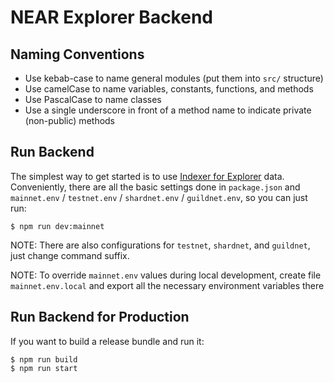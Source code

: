 # NEAR Explorer Backend

## Naming Conventions

-   Use kebab-case to name general modules (put them into `src/` structure)
-   Use camelCase to name variables, constants, functions, and methods
-   Use PascalCase to name classes
-   Use a single underscore in front of a method name to indicate private (non-public) methods

## Run Backend

The simplest way to get started is to use [Indexer for Explorer](https://github.com/near/near-indexer-for-explorer) data.
Conveniently, there are all the basic settings done in `package.json` and `mainnet.env` / `testnet.env` / `shardnet.env` / `guildnet.env`, so you can just run:

```
$ npm run dev:mainnet
```

NOTE: There are also configurations for `testnet`, `shardnet`, and `guildnet`, just change command suffix.

NOTE: To override `mainnet.env` values during local development, create file `mainnet.env.local` and export all the necessary environment variables there

## Run Backend for Production

If you want to build a release bundle and run it:

```
$ npm run build
$ npm run start
```
